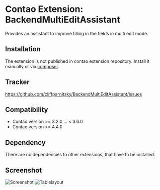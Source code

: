 Contao Extension: BackendMultiEditAssistant
===========================================

Provides an assistant to improve filling in the fields in multi edit mode.


Installation
------------

The extension is not published in contao extension repository.
Install it manually or via [composer](https://packagist.org/packages/cliffparnitzky/backend-multi-edit-assistant).


Tracker
-------

https://github.com/cliffparnitzky/BackendMultiEditAssistant/issues


Compatibility
-------------

- Contao version >= 3.2.0 ... <  3.6.0
- Contao version >= 4.4.0


Dependency
----------

There are no dependencies to other extensions, that have to be installed.


Screenshot
----------

![Screenshot](https://raw.github.com/cliffparnitzky/BackendMultiEditAssistant/master/screenshot.jpg)
![Tablelayout](https://raw.github.com/cliffparnitzky/BackendMultiEditAssistant/master/tablelayout.jpg)